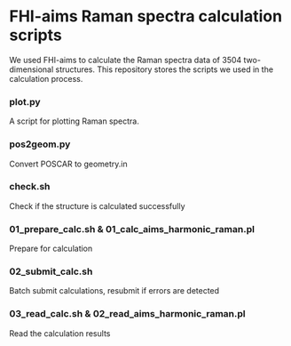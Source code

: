 # FHI-aims Raman spectra calculation scripts

We used FHI-aims to calculate the Raman spectra data of 3504 two-dimensional structures. This repository stores the scripts we used in the calculation process.

### plot.py

A script for plotting Raman spectra.

### pos2geom.py

Convert POSCAR to geometry.in

### check.sh

Check if the structure is calculated successfully

### 01_prepare_calc.sh & 01_calc_aims_harmonic_raman.pl

Prepare for calculation

### 02_submit_calc.sh

Batch submit calculations, resubmit if errors are detected

### 03_read_calc.sh & 02_read_aims_harmonic_raman.pl

Read the calculation results
